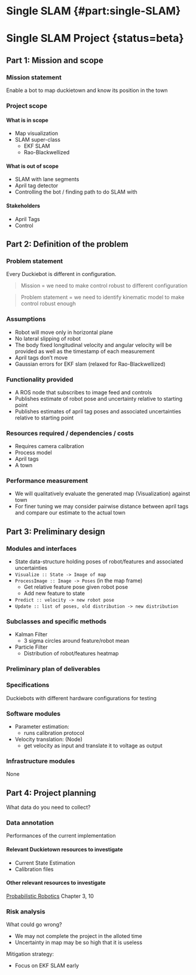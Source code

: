 # Single SLAM {#part:single-SLAM}

# Single SLAM Project {status=beta}


## Part 1: Mission and scope

### Mission statement

Enable a bot to map duckietown and know its position in the town


### Project scope


#### What is in scope
* Map visualization
* SLAM super-class
    * EKF SLAM
    * Rao-Blackwellized


#### What is out of scope

* SLAM with lane segments
* April tag detector
* Controlling the bot / finding path to do SLAM with

#### Stakeholders

- April Tags
- Control

## Part 2: Definition of the problem

### Problem statement

Every Duckiebot is different in configuration.


> Mission = we need to make control robust to different configuration

> Problem statement = we need to identify kinematic model to make control robust enough

### Assumptions

* Robot will move only in horizontal plane
* No lateral slipping of robot
* The body fixed longitudinal velocity and angular velocity will be provided as well as the timestamp of each measurement
* April tags don’t move
* Gaussian errors for EKF slam (relaxed for Rao-Blackwellized)

### Functionality provided

* A ROS node that subscribes to image feed and controls
* Publishes estimate of robot pose and uncertainty relative to starting point
* Publishes estimates of april tag poses and associated uncertainties relative to starting point 


### Resources required / dependencies / costs

* Requires camera calibration
* Process model
* April tags
* A town


### Performance measurement

* We will qualitatively evaluate the generated map (Visualization) against town
* For finer tuning we may consider pairwise distance between april tags and compare our estimate to the actual town

## Part 3: Preliminary design


### Modules and interfaces

* State data-structure holding poses of robot/features and associated uncertainties
* `Visualize :: State -> Image of map`
* `ProcessImage :: Image -> Poses` (in the map frame)
    * Get relative feature pose given robot pose
    * Add new feature to state
* `Predict :: velocity -> new robot pose`
* `Update :: list of poses, old distribution -> new distribution`

### Subclasses and specific methods
* Kalman Filter
    * 3 sigma circles around feature/robot mean
* Particle Filter
    * Distribution of robot/features heatmap


### Preliminary plan of deliverables

### Specifications

Duckiebots with different hardware configurations for testing


### Software modules

- Parameter estimation:
    - runs calibration protocol
- Velocity translation: (Node)
    - get velocity as input and translate it to voltage as output


### Infrastructure modules

None

## Part 4: Project planning

What data do you need to collect?

### Data annotation

Performances of the current implementation

#### Relevant Duckietown resources to investigate

- Current State Estimation
- Calibration files


#### Other relevant resources to investigate

[Probabilistic Robotics](https://docs.ufpr.br/~danielsantos/ProbabilisticRobotics.pdf) Chapter 3, 10



### Risk analysis

What could go wrong?

* We may not complete the project in the alloted time
* Uncertainty in map may be so high that it is useless


Mitigation strategy:

- Focus on EKF SLAM early
